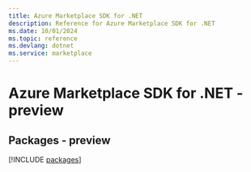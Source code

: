 ```yaml
---
title: Azure Marketplace SDK for .NET
description: Reference for Azure Marketplace SDK for .NET
ms.date: 10/01/2024
ms.topic: reference
ms.devlang: dotnet
ms.service: marketplace
---
```

# Azure Marketplace SDK for .NET - preview
## Packages - preview
[!INCLUDE [packages](marketplace-index.md)]